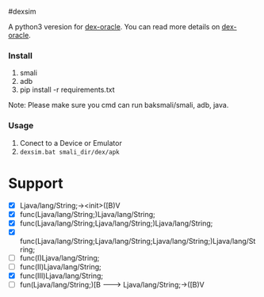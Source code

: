 #dexsim

A python3 veresion for [dex-oracle](https://github.com/CalebFenton/dex-oracle).
You can read more details on [dex-oracle](https://github.com/CalebFenton/dex-oracle).

### Install

1. smali
2. adb
3. pip install -r requirements.txt

Note: Please make sure you cmd can run baksmali/smali, adb, java.

### Usage

1. Conect to a Device or Emulator
2. `dexsim.bat smali_dir/dex/apk`

# Support

- [x] Ljava/lang/String;->\<init>([B)V
- [x] func(Ljava/lang/String;)Ljava/lang/String;
- [x] func(Ljava/lang/String;Ljava/lang/String;)Ljava/lang/String;
- [x] func(Ljava/lang/String;Ljava/lang/String;Ljava/lang/String;)Ljava/lang/String;
- [ ] func(I)Ljava/lang/String;
- [ ] func(II)Ljava/lang/String;
- [x] func(III)Ljava/lang/String;
- [ ] fun(Ljava/lang/String;)[B ---> Ljava/lang/String;-><init>([B)V
